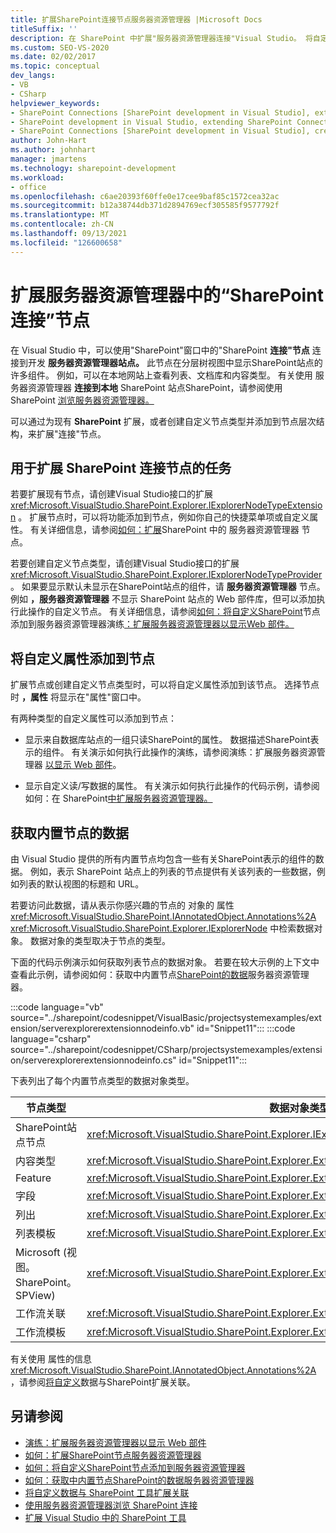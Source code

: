 ```yaml
---
title: 扩展SharePoint连接节点服务器资源管理器 |Microsoft Docs
titleSuffix: ''
description: 在 SharePoint 中扩展"服务器资源管理器连接"Visual Studio。 将自定义属性添加到节点。 获取内置节点的数据。
ms.custom: SEO-VS-2020
ms.date: 02/02/2017
ms.topic: conceptual
dev_langs:
- VB
- CSharp
helpviewer_keywords:
- SharePoint Connections [SharePoint development in Visual Studio], extending a node
- SharePoint development in Visual Studio, extending SharePoint Connections node in Server Explorer
- SharePoint Connections [SharePoint development in Visual Studio], creating a new node type
author: John-Hart
ms.author: johnhart
manager: jmartens
ms.technology: sharepoint-development
ms.workload:
- office
ms.openlocfilehash: c6ae20393f60ffe0e17cee9baf85c1572cea32ac
ms.sourcegitcommit: b12a38744db371d2894769ecf305585f9577792f
ms.translationtype: MT
ms.contentlocale: zh-CN
ms.lasthandoff: 09/13/2021
ms.locfileid: "126600658"
---
```

# <a name="extend-the-sharepoint-connections-node-in-server-explorer"></a>扩展服务器资源管理器中的“SharePoint 连接”节点
  在 Visual Studio 中，可以使用"SharePoint"窗口中的"SharePoint **连接"节点** 连接到开发 **服务器资源管理器站点。** 此节点在分层树视图中显示SharePoint站点的许多组件。 例如，可以在本地网站上查看列表、文档库和内容类型。 有关使用 服务器资源管理器 **连接到本地** SharePoint 站点SharePoint，请参阅使用 SharePoint [浏览服务器资源管理器。](../sharepoint/browsing-sharepoint-connections-using-server-explorer.md)

 可以通过为现有 **SharePoint** 扩展，或者创建自定义节点类型并添加到节点层次结构，来扩展"连接"节点。

## <a name="tasks-for-extending-the-sharepoint-connections-node"></a>用于扩展 SharePoint 连接节点的任务
 若要扩展现有节点，请创建Visual Studio接口的扩展 <xref:Microsoft.VisualStudio.SharePoint.Explorer.IExplorerNodeTypeExtension> 。 扩展节点时，可以将功能添加到节点，例如你自己的快捷菜单项或自定义属性。 有关详细信息，请参阅[如何：扩展](../sharepoint/how-to-extend-a-sharepoint-node-in-server-explorer.md)SharePoint 中的 服务器资源管理器 节点。

 若要创建自定义节点类型，请创建Visual Studio接口的扩展 <xref:Microsoft.VisualStudio.SharePoint.Explorer.IExplorerNodeTypeProvider> 。 如果要显示默认未显示在SharePoint站点的组件，请 **服务器资源管理器** 节点。 例如 **，服务器资源管理器** 不显示 SharePoint 站点的 Web 部件库，但可以添加执行此操作的自定义节点。 有关详细信息，请参阅[如何：将自定义SharePoint](../sharepoint/how-to-add-a-custom-sharepoint-node-to-server-explorer.md)节点添加到服务器资源管理器演练[：扩展服务器资源管理器以显示Web 部件。](../sharepoint/walkthrough-extending-server-explorer-to-display-web-parts.md)

## <a name="add-custom-properties-to-nodes"></a>将自定义属性添加到节点
 扩展节点或创建自定义节点类型时，可以将自定义属性添加到该节点。 选择节点时 **，属性** 将显示在"属性"窗口中。

 有两种类型的自定义属性可以添加到节点：

- 显示来自数据库站点的一组只读SharePoint的属性。 数据描述SharePoint表示的组件。 有关演示如何执行此操作的演练，请参阅演练：扩展服务器资源管理器 [以显示 Web 部件](../sharepoint/walkthrough-extending-server-explorer-to-display-web-parts.md)。

- 显示自定义读/写数据的属性。 有关演示如何执行此操作的代码示例，请参阅如何：在 SharePoint[中扩展服务器资源管理器。](../sharepoint/how-to-extend-a-sharepoint-node-in-server-explorer.md)

## <a name="get-data-for-built-in-nodes"></a>获取内置节点的数据
 由 Visual Studio 提供的所有内置节点均包含一些有关SharePoint表示的组件的数据。 例如，表示 SharePoint 站点上的列表的节点提供有关该列表的一些数据，例如列表的默认视图的标题和 URL。

 若要访问此数据，请从表示你感兴趣的节点的 对象的 属性 <xref:Microsoft.VisualStudio.SharePoint.IAnnotatedObject.Annotations%2A> <xref:Microsoft.VisualStudio.SharePoint.Explorer.IExplorerNode> 中检索数据对象。 数据对象的类型取决于节点的类型。

 下面的代码示例演示如何获取列表节点的数据对象。 若要在较大示例的上下文中查看此示例，请参阅如何：获取中内置节点[SharePoint的数据](../sharepoint/how-to-get-data-for-a-built-in-sharepoint-node-in-server-explorer.md)服务器资源管理器。

 :::code language="vb" source="../sharepoint/codesnippet/VisualBasic/projectsystemexamples/extension/serverexplorerextensionnodeinfo.vb" id="Snippet11":::
 :::code language="csharp" source="../sharepoint/codesnippet/CSharp/projectsystemexamples/extension/serverexplorerextensionnodeinfo.cs" id="Snippet11":::

 下表列出了每个内置节点类型的数据对象类型。

|节点类型|数据对象类型|
|---------------|----------------------|
|SharePoint站点节点|<xref:Microsoft.VisualStudio.SharePoint.Explorer.IExplorerSiteNodeInfo>|
|内容类型|<xref:Microsoft.VisualStudio.SharePoint.Explorer.Extensions.IContentTypeNodeInfo>|
|Feature|<xref:Microsoft.VisualStudio.SharePoint.Explorer.Extensions.IFeatureNodeInfo>|
|字段|<xref:Microsoft.VisualStudio.SharePoint.Explorer.Extensions.IFieldNodeInfo>|
|列出|<xref:Microsoft.VisualStudio.SharePoint.Explorer.Extensions.IListNodeInfo>|
|列表模板|<xref:Microsoft.VisualStudio.SharePoint.Explorer.Extensions.IListTemplateNodeInfo>|
|Microsoft (视图。SharePoint。SPView) |<xref:Microsoft.VisualStudio.SharePoint.Explorer.Extensions.IListViewNodeInfo>|
|工作流关联|<xref:Microsoft.VisualStudio.SharePoint.Explorer.Extensions.IWorkflowAssociationNodeInfo>|
|工作流模板|<xref:Microsoft.VisualStudio.SharePoint.Explorer.Extensions.IWorkflowTemplateNodeInfo>|

 有关使用 属性的信息 <xref:Microsoft.VisualStudio.SharePoint.IAnnotatedObject.Annotations%2A> ，请参阅[将自定义](../sharepoint/associating-custom-data-with-sharepoint-tools-extensions.md)数据与SharePoint扩展关联。

## <a name="see-also"></a>另请参阅
- [演练：扩展服务器资源管理器以显示 Web 部件](../sharepoint/walkthrough-extending-server-explorer-to-display-web-parts.md)
- [如何：扩展SharePoint节点服务器资源管理器](../sharepoint/how-to-extend-a-sharepoint-node-in-server-explorer.md)
- [如何：将自定义SharePoint节点添加到服务器资源管理器](../sharepoint/how-to-add-a-custom-sharepoint-node-to-server-explorer.md)
- [如何：获取中内置节点SharePoint的数据服务器资源管理器](../sharepoint/how-to-get-data-for-a-built-in-sharepoint-node-in-server-explorer.md)
- [将自定义数据与 SharePoint 工具扩展关联](../sharepoint/associating-custom-data-with-sharepoint-tools-extensions.md)
- [使用服务器资源管理器浏览 SharePoint 连接](../sharepoint/browsing-sharepoint-connections-using-server-explorer.md)
- [扩展 Visual Studio 中的 SharePoint 工具](../sharepoint/extending-the-sharepoint-tools-in-visual-studio.md)
